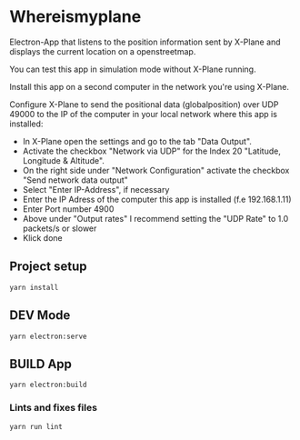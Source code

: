 # Whereismyplane

Electron-App that listens to the position information sent by X-Plane and displays the current location on a openstreetmap.

You can test this app in simulation mode without X-Plane running.

Install this app on a second computer in the network you're using X-Plane.

Configure X-Plane to send the positional data (globalposition) over UDP 49000 to the IP of the computer in your local network where this app is installed:

- In X-Plane open the settings and go to the tab "Data Output".
- Activate the checkbox "Network via UDP" for the Index 20 "Latitude, Longitude & Altitude".
- On the right side under "Network Configuration" activate the checkbox "Send network data output"
- Select "Enter IP-Address", if necessary
- Enter the IP Adress of the computer this app is installed (f.e 192.168.1.11)
- Enter Port number 4900
- Above under "Output rates" I recommend setting the "UDP Rate" to 1.0 packets/s or slower
- Klick done

## Project setup
```
yarn install
```

## DEV Mode
```
yarn electron:serve
```

## BUILD App
```
yarn electron:build
```

### Lints and fixes files
```
yarn run lint
```
